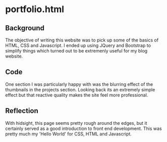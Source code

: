 <h1>portfolio.html</h1>
<h2>Background</h2>
<p>
  The objective of writing this website was to pick up some of the basics of HTML, CSS and Javascript. I ended up using JQuery and Bootstrap to simplify things which turned out to be extremenly useful for my blog website.
</p>
<h2>Code</h2>
<p>
  One section I was particularly happy with was the blurring effect of the thumbnails in the projects section. Looking back its an extremely simple effect but that reactive quality makes the site feel more professional.
</p>
<h2>Reflection</h2>
<p>
  With hidsight, this page seems pretty rough around the edges, but it certainly served as a good introduction to front end development. This was pretty much my 'Hello World' for CSS, HTML and Javascript.
</P>

